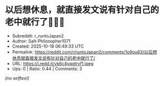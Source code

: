 # 以后想休息，就直接发文说有针对自己的老中就行了🏃🏻‍♂️

- Subreddit: r_runtoJapan2
- Author: Salt-Philosopher1071
- Created: 2025-10-18 06:49:33 UTC
- Permalink: https://reddit.com/r/runtoJapan2/comments/1o9ou63/以后想休息就直接发文说有针对自己的老中就行了/
- URL: https://i.redd.it/vk6c4yqqtrvf1.jpeg
- Ups: 0 | Ratio: 0.44 | Comments: 3

_(no selftext)_
